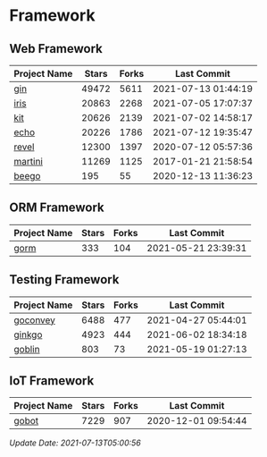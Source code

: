# Framework

## Web Framework
| Project Name | Stars | Forks | Last Commit |
| ------------ | ----- | ----- | ----------- |
| [gin](https://github.com/gin-gonic/gin) | 49472 | 5611 | 2021-07-13 01:44:19 |
| [iris](https://github.com/kataras/iris) | 20863 | 2268 | 2021-07-05 17:07:37 |
| [kit](https://github.com/go-kit/kit) | 20626 | 2139 | 2021-07-02 14:58:17 |
| [echo](https://github.com/labstack/echo) | 20226 | 1786 | 2021-07-12 19:35:47 |
| [revel](https://github.com/revel/revel) | 12300 | 1397 | 2020-07-12 05:57:36 |
| [martini](https://github.com/go-martini/martini) | 11269 | 1125 | 2017-01-21 21:58:54 |
| [beego](https://github.com/astaxie/beego) | 195 | 55 | 2020-12-13 11:36:23 |

## ORM Framework
| Project Name | Stars | Forks | Last Commit |
| ------------ | ----- | ----- | ----------- |
| [gorm](https://github.com/jinzhu/gorm) | 333 | 104 | 2021-05-21 23:39:31 |

## Testing Framework
| Project Name | Stars | Forks | Last Commit |
| ------------ | ----- | ----- | ----------- |
| [goconvey](https://github.com/smartystreets/goconvey) | 6488 | 477 | 2021-04-27 05:44:01 |
| [ginkgo](https://github.com/onsi/ginkgo) | 4923 | 444 | 2021-06-02 18:34:18 |
| [goblin](https://github.com/franela/goblin) | 803 | 73 | 2021-05-19 01:27:13 |

## IoT Framework
| Project Name | Stars | Forks | Last Commit |
| ------------ | ----- | ----- | ----------- |
| [gobot](https://github.com/hybridgroup/gobot) | 7229 | 907 | 2020-12-01 09:54:44 |

*Update Date: 2021-07-13T05:00:56*